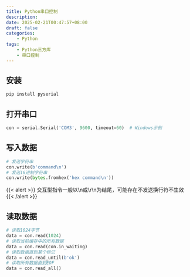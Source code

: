 ```yaml
---
title: Python串口控制
description: 
date: 2025-02-21T00:47:57+08:00
draft: false
categories:
    - Python
tags:
    - Python三方库
    - 串口控制
---
```


## 安装

```python
pip install pyserial
```

## 打开串口

```python
con = serial.Serial('COM3', 9600, timeout=60)  # Windows示例
```

## 写入数据

```python
# 发送字符串
con.write(b'command\n')
# 发送16进制字符串
con.write(bytes.fromhex('hex command\n'))
```

{{< alert >}}
交互型指令一般以\n或\r\n为结尾，可能存在不发送换行符不生效
{{< /alert >}}

## 读取数据

```python
# 读取1024字节
data = con.read(1024)
# 读取当前缓存中的所有数据
data = con.read(con.in_waiting)
# 读取数据直到某个标记
data = con.read_until(b'ok')
# 读取所有数据直到EOF
data = con.read_all()
```
